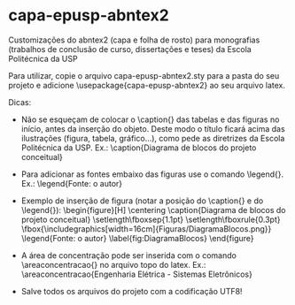 capa-epusp-abntex2
==================

Customizações do abntex2 (capa e folha de rosto) para monografias (trabalhos de conclusão de curso, dissertações e teses) da Escola Politécnica da USP

Para utilizar, copie o arquivo capa-epusp-abntex2.sty para a pasta do seu projeto e adicione \usepackage{capa-epusp-abntex2} ao seu arquivo latex.


Dicas:

- Não se esqueçam de colocar o \caption{} das tabelas e das figuras no início, antes da inserção do objeto. Deste modo o título ficará acima das ilustrações (figura, tabela, gráfico...), como pede as diretrizes da Escola Politécnica da USP.
    Ex.: \caption{Diagrama de blocos do projeto conceitual}

- Para adicionar as fontes embaixo das figuras use o comando \legend{}.
    Ex.: \legend{Fonte: o autor}

- Exemplo de inserção de figura (notar a posição do \caption{} e do \legend{}):
    \begin{figure}[H]
	\centering
	\caption{Diagrama de blocos do projeto conceitual}
		\setlength\fboxsep{1.1pt}
		\setlength\fboxrule{0.3pt}
		\fbox{\includegraphics[width=16cm]{Figuras/DiagramaBlocos.png}}
	\legend{Fonte: o autor}
	\label{fig:DiagramaBlocos}
    \end{figure}

- A área de concentração pode ser inserida com o comando \areaconcentracao{} no arquivo topo do latex.
    Ex.: \areaconcentracao{Engenharia Elétrica - Sistemas Eletrônicos}

- Salve todos os arquivos do projeto com a codificação UTF8!
